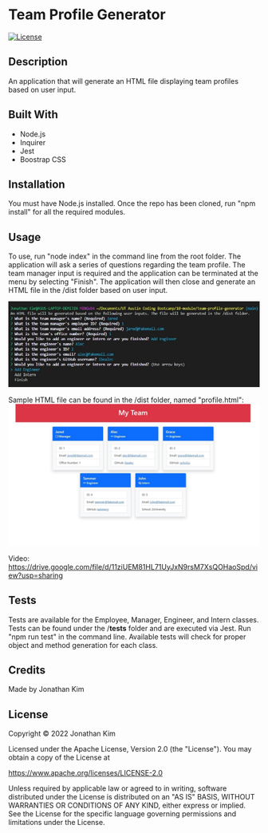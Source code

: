 # Team Profile Generator
[![License](https://img.shields.io/badge/License-Apache_2.0-blue.svg)](https://opensource.org/licenses/Apache-2.0)

## Description
An application that will generate an HTML file displaying team profiles based on user input.

## Built With
* Node.js
* Inquirer
* Jest
* Boostrap CSS

## Installation
You must have Node.js installed. Once the repo has been cloned, run "npm install" for all the required modules.

## Usage
To use, run "node index" in the command line from the root folder. The application will ask a series of questions regarding the team profile. The team manager input is required and the application can be terminated at the menu by selecting "Finish". The application will then close and generate an HTML file in the /dist folder based on user input.

![Application Screenshot](./assets/images/application-screenshot.jpg?raw=tru "Application Screenshot")

Sample HTML file can be found in the /dist folder, named "profile.html":
![HTML Screenshot](./assets/images/html-screenshot.jpg?raw=tru "HTML Screenshot")

Video: https://drive.google.com/file/d/11ziUEM81HL71UyJxN9rsM7XsQOHaoSpd/view?usp=sharing

## Tests
Tests are available for the Employee, Manager, Engineer, and Intern classes. Tests can be found under the /__tests__ folder and are executed via Jest. Run "npm run test" in the command line. Available tests will check for proper object and method generation for each class.

## Credits
Made by Jonathan Kim

## License
Copyright &copy; 2022 Jonathan Kim

Licensed under the Apache License, Version 2.0 (the "License"). You may obtain a copy of the License at

https://www.apache.org/licenses/LICENSE-2.0

Unless required by applicable law or agreed to in writing, software distributed under the License is distributed on an "AS IS" BASIS, WITHOUT WARRANTIES OR CONDITIONS OF ANY KIND, either express or implied. See the License for the specific language governing permissions and limitations under the License.